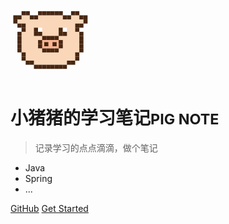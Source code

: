 <!-- _coverpage.md -->

<svg height="128" node-id="1" sillyvg="true" template-height="512" template-width="512" version="1.1" viewBox="0 0 1024 1024" width="128" xmlns="http://www.w3.org/2000/svg" xmlns:xlink="http://www.w3.org/1999/xlink"><defs node-id="88"></defs><path d="M 247.11 195.78 L 141.48 195.78 L 141.48 248.60 L 88.67 248.60 L 88.67 301.41 L 194.30 301.41 L 194.30 407.04 L 141.48 407.04 L 141.48 723.19 L 194.30 723.19 L 194.30 776.00 L 299.93 776.00 L 299.93 828.82 L 722.44 828.82 L 722.44 776.00 L 828.07 776.00 L 828.07 723.19 L 880.89 723.19 L 880.89 407.12 L 828.07 407.12 L 828.07 301.49 L 933.70 301.49 L 933.70 248.60 L 880.89 248.60 L 880.89 195.78 L 775.26 195.78 L 775.26 248.60 L 669.63 248.60 L 669.63 195.78 L 352.74 195.78 L 352.74 248.60 L 247.11 248.60 Z" fill="#fad7b9" fill-rule="nonzero" node-id="90" stroke="none" target-height="633.04004" target-width="845.03" target-x="88.67" target-y="195.78"></path><path d="M 88.67 195.78 L 141.48 195.78 L 141.48 248.59 L 88.67 248.59 Z" fill="#472712" fill-rule="nonzero" node-id="92" stroke="none" target-height="52.809998" target-width="52.809998" target-x="88.67" target-y="195.78"></path><path d="M 35.85 195.78 L 88.66 195.78 L 88.66 248.59 L 35.85 248.59 Z" fill="#472712" fill-rule="nonzero" node-id="94" stroke="none" target-height="52.809998" target-width="52.810005" target-x="35.85" target-y="195.78"></path><path d="M 35.85 248.60 L 88.66 248.60 L 88.66 301.41 L 35.85 301.41 Z" fill="#472712" fill-rule="nonzero" node-id="96" stroke="none" target-height="52.809998" target-width="52.810005" target-x="35.85" target-y="248.6"></path><path d="M 88.67 301.41 L 141.48 301.41 L 141.48 354.22 L 88.67 354.22 Z" fill="#472712" fill-rule="nonzero" node-id="98" stroke="none" target-height="52.809998" target-width="52.809998" target-x="88.67" target-y="301.41"></path><path d="M 141.48 301.41 L 194.29 301.41 L 194.29 354.22 L 141.48 354.22 Z" fill="#472712" fill-rule="nonzero" node-id="100" stroke="none" target-height="52.809998" target-width="52.809998" target-x="141.48" target-y="301.41"></path><path d="M 88.67 407.04 L 141.48 407.04 L 141.48 459.85 L 88.67 459.85 Z" fill="#472712" fill-rule="nonzero" node-id="102" stroke="none" target-height="52.809998" target-width="52.809998" target-x="88.67" target-y="407.04"></path><path d="M 141.48 354.23 L 194.29 354.23 L 194.29 407.04 L 141.48 407.04 Z" fill="#472712" fill-rule="nonzero" node-id="104" stroke="none" target-height="52.809998" target-width="52.809998" target-x="141.48" target-y="354.23"></path><path d="M 88.67 459.86 L 141.48 459.86 L 141.48 512.67 L 88.67 512.67 Z" fill="#472712" fill-rule="nonzero" node-id="106" stroke="none" target-height="52.809998" target-width="52.809998" target-x="88.67" target-y="459.86"></path><path d="M 88.67 512.67 L 141.48 512.67 L 141.48 565.48 L 88.67 565.48 Z" fill="#472712" fill-rule="nonzero" node-id="108" stroke="none" target-height="52.809998" target-width="52.809998" target-x="88.67" target-y="512.67"></path><path d="M 88.67 565.49 L 141.48 565.49 L 141.48 618.30 L 88.67 618.30 Z" fill="#472712" fill-rule="nonzero" node-id="110" stroke="none" target-height="52.809998" target-width="52.809998" target-x="88.67" target-y="565.49"></path><path d="M 88.67 617.56 L 141.48 617.56 L 141.48 670.37 L 88.67 670.37 Z" fill="#472712" fill-rule="nonzero" node-id="112" stroke="none" target-height="52.809998" target-width="52.809998" target-x="88.67" target-y="617.56"></path><path d="M 141.48 670.37 L 194.29 670.37 L 194.29 723.18 L 141.48 723.18 Z" fill="#472712" fill-rule="nonzero" node-id="114" stroke="none" target-height="52.809998" target-width="52.809998" target-x="141.48" target-y="670.37"></path><path d="M 880.89 459.86 L 933.70 459.86 L 933.70 512.67 L 880.89 512.67 Z" fill="#472712" fill-rule="nonzero" node-id="116" stroke="none" target-height="52.809998" target-width="52.809998" target-x="880.89" target-y="459.86"></path><path d="M 880.89 407.12 L 933.70 407.12 L 933.70 459.93 L 880.89 459.93 Z" fill="#472712" fill-rule="nonzero" node-id="118" stroke="none" target-height="52.809998" target-width="52.809998" target-x="880.89" target-y="407.12"></path><path d="M 828.07 354.30 L 880.88 354.30 L 880.88 407.11 L 828.07 407.11 Z" fill="#472712" fill-rule="nonzero" node-id="120" stroke="none" target-height="52.809998" target-width="52.809998" target-x="828.07" target-y="354.3"></path><path d="M 880.89 301.49 L 933.70 301.49 L 933.70 354.30 L 880.89 354.30 Z" fill="#472712" fill-rule="nonzero" node-id="122" stroke="none" target-height="52.809998" target-width="52.809998" target-x="880.89" target-y="301.49"></path><path d="M 828.07 301.49 L 880.88 301.49 L 880.88 354.30 L 828.07 354.30 Z" fill="#472712" fill-rule="nonzero" node-id="124" stroke="none" target-height="52.809998" target-width="52.809998" target-x="828.07" target-y="301.49"></path><path d="M 933.70 248.67 L 986.51 248.67 L 986.51 301.48 L 933.70 301.48 Z" fill="#472712" fill-rule="nonzero" node-id="126" stroke="none" target-height="52.810013" target-width="52.809998" target-x="933.7" target-y="248.67"></path><path d="M 933.70 195.78 L 986.51 195.78 L 986.51 248.59 L 933.70 248.59 Z" fill="#472712" fill-rule="nonzero" node-id="128" stroke="none" target-height="52.809998" target-width="52.809998" target-x="933.7" target-y="195.78"></path><path d="M 880.89 195.78 L 933.70 195.78 L 933.70 248.59 L 880.89 248.59 Z" fill="#472712" fill-rule="nonzero" node-id="130" stroke="none" target-height="52.809998" target-width="52.809998" target-x="880.89" target-y="195.78"></path><path d="M 828.07 142.97 L 880.88 142.97 L 880.88 195.78 L 828.07 195.78 Z" fill="#472712" fill-rule="nonzero" node-id="132" stroke="none" target-height="52.809998" target-width="52.809998" target-x="828.07" target-y="142.97"></path><path d="M 775.26 142.97 L 828.07 142.97 L 828.07 195.78 L 775.26 195.78 Z" fill="#472712" fill-rule="nonzero" node-id="134" stroke="none" target-height="52.809998" target-width="52.809998" target-x="775.26" target-y="142.97"></path><path d="M 722.44 195.78 L 775.25 195.78 L 775.25 248.59 L 722.44 248.59 Z" fill="#472712" fill-rule="nonzero" node-id="136" stroke="none" target-height="52.809998" target-width="52.809998" target-x="722.44" target-y="195.78"></path><path d="M 669.63 195.78 L 722.44 195.78 L 722.44 248.59 L 669.63 248.59 Z" fill="#472712" fill-rule="nonzero" node-id="138" stroke="none" target-height="52.809998" target-width="52.809998" target-x="669.63" target-y="195.78"></path><path d="M 880.89 512.67 L 933.70 512.67 L 933.70 565.48 L 880.89 565.48 Z" fill="#472712" fill-rule="nonzero" node-id="140" stroke="none" target-height="52.809998" target-width="52.809998" target-x="880.89" target-y="512.67"></path><path d="M 880.89 565.49 L 933.70 565.49 L 933.70 618.30 L 880.89 618.30 Z" fill="#472712" fill-rule="nonzero" node-id="142" stroke="none" target-height="52.809998" target-width="52.809998" target-x="880.89" target-y="565.49"></path><path d="M 880.89 617.56 L 933.70 617.56 L 933.70 670.37 L 880.89 670.37 Z" fill="#472712" fill-rule="nonzero" node-id="144" stroke="none" target-height="52.809998" target-width="52.809998" target-x="880.89" target-y="617.56"></path><path d="M 828.07 670.37 L 880.88 670.37 L 880.88 723.18 L 828.07 723.18 Z" fill="#472712" fill-rule="nonzero" node-id="146" stroke="none" target-height="52.809998" target-width="52.809998" target-x="828.07" target-y="670.37"></path><path d="M 141.48 723.19 L 194.29 723.19 L 194.29 776.00 L 141.48 776.00 Z" fill="#472712" fill-rule="nonzero" node-id="148" stroke="none" target-height="52.809998" target-width="52.809998" target-x="141.48" target-y="723.19"></path><path d="M 194.30 776.00 L 247.11 776.00 L 247.11 828.81 L 194.30 828.81 Z" fill="#472712" fill-rule="nonzero" node-id="150" stroke="none" target-height="52.809998" target-width="52.809998" target-x="194.3" target-y="776"></path><path d="M 247.11 776.00 L 299.92 776.00 L 299.92 828.81 L 247.11 828.81 Z" fill="#472712" fill-rule="nonzero" node-id="152" stroke="none" target-height="52.809998" target-width="52.810013" target-x="247.11" target-y="776"></path><path d="M 299.93 828.82 L 352.74 828.82 L 352.74 881.63 L 299.93 881.63 Z" fill="#472712" fill-rule="nonzero" node-id="154" stroke="none" target-height="52.809998" target-width="52.809998" target-x="299.93" target-y="828.82"></path><path d="M 352.74 828.82 L 405.55 828.82 L 405.55 881.63 L 352.74 881.63 Z" fill="#472712" fill-rule="nonzero" node-id="156" stroke="none" target-height="52.809998" target-width="52.809998" target-x="352.74" target-y="828.82"></path><path d="M 405.56 828.82 L 458.37 828.82 L 458.37 881.63 L 405.56 881.63 Z" fill="#472712" fill-rule="nonzero" node-id="158" stroke="none" target-height="52.809998" target-width="52.809998" target-x="405.56" target-y="828.82"></path><path d="M 458.37 828.82 L 511.18 828.82 L 511.18 881.63 L 458.37 881.63 Z" fill="#472712" fill-rule="nonzero" node-id="160" stroke="none" target-height="52.809998" target-width="52.809998" target-x="458.37" target-y="828.82"></path><path d="M 511.19 828.82 L 564.00 828.82 L 564.00 881.63 L 511.19 881.63 Z" fill="#472712" fill-rule="nonzero" node-id="162" stroke="none" target-height="52.809998" target-width="52.809998" target-x="511.19" target-y="828.82"></path><path d="M 564.00 828.82 L 616.81 828.82 L 616.81 881.63 L 564.00 881.63 Z" fill="#472712" fill-rule="nonzero" node-id="164" stroke="none" target-height="52.809998" target-width="52.809998" target-x="564" target-y="828.82"></path><path d="M 616.81 828.82 L 669.62 828.82 L 669.62 881.63 L 616.81 881.63 Z" fill="#472712" fill-rule="nonzero" node-id="166" stroke="none" target-height="52.809998" target-width="52.809998" target-x="616.81" target-y="828.82"></path><path d="M 669.63 828.82 L 722.44 828.82 L 722.44 881.63 L 669.63 881.63 Z" fill="#472712" fill-rule="nonzero" node-id="168" stroke="none" target-height="52.809998" target-width="52.809998" target-x="669.63" target-y="828.82"></path><path d="M 722.44 776.00 L 775.25 776.00 L 775.25 828.81 L 722.44 828.81 Z" fill="#472712" fill-rule="nonzero" node-id="170" stroke="none" target-height="52.809998" target-width="52.809998" target-x="722.44" target-y="776"></path><path d="M 775.26 776.00 L 828.07 776.00 L 828.07 828.81 L 775.26 828.81 Z" fill="#472712" fill-rule="nonzero" node-id="172" stroke="none" target-height="52.809998" target-width="52.809998" target-x="775.26" target-y="776"></path><path d="M 828.07 723.19 L 880.88 723.19 L 880.88 776.00 L 828.07 776.00 Z" fill="#472712" fill-rule="nonzero" node-id="174" stroke="none" target-height="52.809998" target-width="52.809998" target-x="828.07" target-y="723.19"></path><path d="M 141.48 142.97 L 194.29 142.97 L 194.29 195.78 L 141.48 195.78 Z" fill="#472712" fill-rule="nonzero" node-id="176" stroke="none" target-height="52.809998" target-width="52.809998" target-x="141.48" target-y="142.97"></path><path d="M 194.30 142.97 L 247.11 142.97 L 247.11 195.78 L 194.30 195.78 Z" fill="#472712" fill-rule="nonzero" node-id="178" stroke="none" target-height="52.809998" target-width="52.809998" target-x="194.3" target-y="142.97"></path><path d="M 247.11 195.78 L 299.92 195.78 L 299.92 248.59 L 247.11 248.59 Z" fill="#472712" fill-rule="nonzero" node-id="180" stroke="none" target-height="52.809998" target-width="52.810013" target-x="247.11" target-y="195.78"></path><path d="M 299.93 195.78 L 352.74 195.78 L 352.74 248.59 L 299.93 248.59 Z" fill="#472712" fill-rule="nonzero" node-id="182" stroke="none" target-height="52.809998" target-width="52.809998" target-x="299.93" target-y="195.78"></path><path d="M 299.93 354.57 L 352.74 354.57 L 352.74 407.38 L 299.93 407.38 Z" fill="#472712" fill-rule="nonzero" node-id="184" stroke="none" target-height="52.809998" target-width="52.809998" target-x="299.93" target-y="354.57"></path><path d="M 352.74 354.57 L 405.55 354.57 L 405.55 407.38 L 352.74 407.38 Z" fill="#ffffff" fill-rule="nonzero" node-id="186" stroke="none" target-height="52.809998" target-width="52.809998" target-x="352.74" target-y="354.57"></path><path d="M 299.93 407.12 L 352.74 407.12 L 352.74 459.93 L 299.93 459.93 Z" fill="#472712" fill-rule="nonzero" node-id="188" stroke="none" target-height="52.809998" target-width="52.809998" target-x="299.93" target-y="407.12"></path><path d="M 352.74 407.12 L 405.55 407.12 L 405.55 459.93 L 352.74 459.93 Z" fill="#472712" fill-rule="nonzero" node-id="190" stroke="none" target-height="52.809998" target-width="52.809998" target-x="352.74" target-y="407.12"></path><path d="M 405.56 459.93 L 458.37 459.93 L 458.37 512.74 L 405.56 512.74 Z" fill="#472712" fill-rule="nonzero" node-id="192" stroke="none" target-height="52.809998" target-width="52.809998" target-x="405.56" target-y="459.93"></path><path d="M 458.39 459.93 L 511.20 459.93 L 511.20 512.74 L 458.39 512.74 Z" fill="#472712" fill-rule="nonzero" node-id="194" stroke="none" target-height="52.809998" target-width="52.809998" target-x="458.39" target-y="459.93"></path><path d="M 511.21 459.93 L 564.02 459.93 L 564.02 512.74 L 511.21 512.74 Z" fill="#472712" fill-rule="nonzero" node-id="196" stroke="none" target-height="52.809998" target-width="52.810028" target-x="511.21" target-y="459.93"></path><path d="M 564.02 459.93 L 616.83 459.93 L 616.83 512.74 L 564.02 512.74 Z" fill="#472712" fill-rule="nonzero" node-id="198" stroke="none" target-height="52.809998" target-width="52.809998" target-x="564.02" target-y="459.93"></path><path d="M 405.56 618.34 L 458.37 618.34 L 458.37 671.15 L 405.56 671.15 Z" fill="#472712" fill-rule="nonzero" node-id="200" stroke="none" target-height="52.809998" target-width="52.809998" target-x="405.56" target-y="618.34"></path><path d="M 458.39 618.34 L 511.20 618.34 L 511.20 671.15 L 458.39 671.15 Z" fill="#472712" fill-rule="nonzero" node-id="202" stroke="none" target-height="52.809998" target-width="52.809998" target-x="458.39" target-y="618.34"></path><path d="M 511.21 618.34 L 564.02 618.34 L 564.02 671.15 L 511.21 671.15 Z" fill="#472712" fill-rule="nonzero" node-id="204" stroke="none" target-height="52.809998" target-width="52.810028" target-x="511.21" target-y="618.34"></path><path d="M 564.02 618.34 L 616.83 618.34 L 616.83 671.15 L 564.02 671.15 Z" fill="#472712" fill-rule="nonzero" node-id="206" stroke="none" target-height="52.809998" target-width="52.809998" target-x="564.02" target-y="618.34"></path><path d="M 405.56 512.73 L 458.37 512.73 L 458.37 565.54 L 405.56 565.54 Z" fill="#f9b492" fill-rule="nonzero" node-id="208" stroke="none" target-height="52.809998" target-width="52.809998" target-x="405.56" target-y="512.73"></path><path d="M 458.39 512.73 L 511.20 512.73 L 511.20 565.54 L 458.39 565.54 Z" fill="#f9b492" fill-rule="nonzero" node-id="210" stroke="none" target-height="52.809998" target-width="52.809998" target-x="458.39" target-y="512.73"></path><path d="M 511.21 512.73 L 564.02 512.73 L 564.02 565.54 L 511.21 565.54 Z" fill="#f9b492" fill-rule="nonzero" node-id="212" stroke="none" target-height="52.809998" target-width="52.810028" target-x="511.21" target-y="512.73"></path><path d="M 564.02 512.73 L 616.83 512.73 L 616.83 565.54 L 564.02 565.54 Z" fill="#f9b492" fill-rule="nonzero" node-id="214" stroke="none" target-height="52.809998" target-width="52.809998" target-x="564.02" target-y="512.73"></path><path d="M 405.56 565.53 L 458.37 565.53 L 458.37 618.34 L 405.56 618.34 Z" fill="#f9b492" fill-rule="nonzero" node-id="216" stroke="none" target-height="52.809998" target-width="52.809998" target-x="405.56" target-y="565.53"></path><path d="M 352.74 512.73 L 405.55 512.73 L 405.55 565.54 L 352.74 565.54 Z" fill="#472712" fill-rule="nonzero" node-id="218" stroke="none" target-height="52.809998" target-width="52.809998" target-x="352.74" target-y="512.73"></path><path d="M 352.74 565.53 L 405.55 565.53 L 405.55 618.34 L 352.74 618.34 Z" fill="#472712" fill-rule="nonzero" node-id="220" stroke="none" target-height="52.809998" target-width="52.809998" target-x="352.74" target-y="565.53"></path><path d="M 616.84 512.73 L 669.65 512.73 L 669.65 565.54 L 616.84 565.54 Z" fill="#472712" fill-rule="nonzero" node-id="222" stroke="none" target-height="52.809998" target-width="52.809998" target-x="616.84" target-y="512.73"></path><path d="M 616.84 565.53 L 669.65 565.53 L 669.65 618.34 L 616.84 618.34 Z" fill="#472712" fill-rule="nonzero" node-id="224" stroke="none" target-height="52.809998" target-width="52.809998" target-x="616.84" target-y="565.53"></path><path d="M 458.39 565.53 L 511.20 565.53 L 511.20 618.34 L 458.39 618.34 Z" fill="#f9b492" fill-rule="nonzero" node-id="226" stroke="none" target-height="52.809998" target-width="52.809998" target-x="458.39" target-y="565.53"></path><path d="M 511.21 565.53 L 564.02 565.53 L 564.02 618.34 L 511.21 618.34 Z" fill="#f9b492" fill-rule="nonzero" node-id="228" stroke="none" target-height="52.809998" target-width="52.810028" target-x="511.21" target-y="565.53"></path><path d="M 564.02 565.53 L 616.83 565.53 L 616.83 618.34 L 564.02 618.34 Z" fill="#f9b492" fill-rule="nonzero" node-id="230" stroke="none" target-height="52.809998" target-width="52.809998" target-x="564.02" target-y="565.53"></path><path d="M 616.81 354.57 L 669.62 354.57 L 669.62 407.38 L 616.81 407.38 Z" fill="#472712" fill-rule="nonzero" node-id="232" stroke="none" target-height="52.809998" target-width="52.809998" target-x="616.81" target-y="354.57"></path><path d="M 669.63 354.57 L 722.44 354.57 L 722.44 407.38 L 669.63 407.38 Z" fill="#ffffff" fill-rule="nonzero" node-id="234" stroke="none" target-height="52.809998" target-width="52.809998" target-x="669.63" target-y="354.57"></path><path d="M 616.81 407.12 L 669.62 407.12 L 669.62 459.93 L 616.81 459.93 Z" fill="#472712" fill-rule="nonzero" node-id="236" stroke="none" target-height="52.809998" target-width="52.809998" target-x="616.81" target-y="407.12"></path><path d="M 669.63 407.12 L 722.44 407.12 L 722.44 459.93 L 669.63 459.93 Z" fill="#472712" fill-rule="nonzero" node-id="238" stroke="none" target-height="52.809998" target-width="52.809998" target-x="669.63" target-y="407.12"></path><path d="M 352.74 142.97 L 405.55 142.97 L 405.55 195.78 L 352.74 195.78 Z" fill="#472712" fill-rule="nonzero" node-id="240" stroke="none" target-height="52.809998" target-width="52.809998" target-x="352.74" target-y="142.97"></path><path d="M 405.56 142.97 L 458.37 142.97 L 458.37 195.78 L 405.56 195.78 Z" fill="#472712" fill-rule="nonzero" node-id="242" stroke="none" target-height="52.809998" target-width="52.809998" target-x="405.56" target-y="142.97"></path><path d="M 458.37 142.97 L 511.18 142.97 L 511.18 195.78 L 458.37 195.78 Z" fill="#472712" fill-rule="nonzero" node-id="244" stroke="none" target-height="52.809998" target-width="52.809998" target-x="458.37" target-y="142.97"></path><path d="M 511.19 142.97 L 564.00 142.97 L 564.00 195.78 L 511.19 195.78 Z" fill="#472712" fill-rule="nonzero" node-id="246" stroke="none" target-height="52.809998" target-width="52.809998" target-x="511.19" target-y="142.97"></path><path d="M 564.00 142.97 L 616.81 142.97 L 616.81 195.78 L 564.00 195.78 Z" fill="#472712" fill-rule="nonzero" node-id="248" stroke="none" target-height="52.809998" target-width="52.809998" target-x="564" target-y="142.97"></path><path d="M 616.81 142.97 L 669.62 142.97 L 669.62 195.78 L 616.81 195.78 Z" fill="#472712" fill-rule="nonzero" node-id="250" stroke="none" target-height="52.809998" target-width="52.809998" target-x="616.81" target-y="142.97"></path><path d="M 431.96 539.14 L 484.77 539.14 L 484.77 591.95 L 431.96 591.95 Z" fill="#472712" fill-rule="nonzero" node-id="252" stroke="none" target-height="52.809998" target-width="52.809998" target-x="431.96" target-y="539.14"></path><path d="M 537.61 539.14 L 590.42 539.14 L 590.42 591.95 L 537.61 591.95 Z" fill="#472712" fill-rule="nonzero" node-id="254" stroke="none" target-height="52.809998" target-width="52.809998" target-x="537.61" target-y="539.14"></path></svg>

# 小猪猪的学习笔记<small>PIG NOTE</small>

> 记录学习的点点滴滴，做个笔记

- Java
- Spring
- ...

[GitHub](https://github.com/k-21d/pig_note)
[Get Started](#/md/pig_note)
